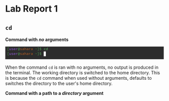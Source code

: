 # Lab Report 1
## `cd`
__Command with *no* arguments__

![Image](cd-no-arguments.png)

When the command `cd` is ran with no arguments, no output is produced in the terminal. The working directory is switched to the home directory. This is because the `cd` command when used without arguments, defaults to switches the directory to the user's home directory.

__Command with a path to a *directory* argument__
